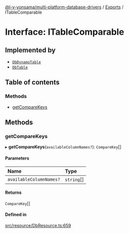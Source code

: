 [@l-v-yonsama/multi-platform-database-drivers](../README.md) / [Exports](../modules.md) / ITableComparable

# Interface: ITableComparable

## Implemented by

- [`DbDynamoTable`](../classes/DbDynamoTable.md)
- [`DbTable`](../classes/DbTable.md)

## Table of contents

### Methods

- [getCompareKeys](ITableComparable.md#getcomparekeys)

## Methods

### getCompareKeys

▸ **getCompareKeys**(`availableColumnNames?`): `CompareKey`[]

#### Parameters

| Name | Type |
| :------ | :------ |
| `availableColumnNames?` | `string`[] |

#### Returns

`CompareKey`[]

#### Defined in

[src/resource/DbResource.ts:659](https://github.com/l-v-yonsama/db-drivers/blob/9b84bf7085d0b11a9ac0eae102e4b16278d3ffa2/src/resource/DbResource.ts#L659)
